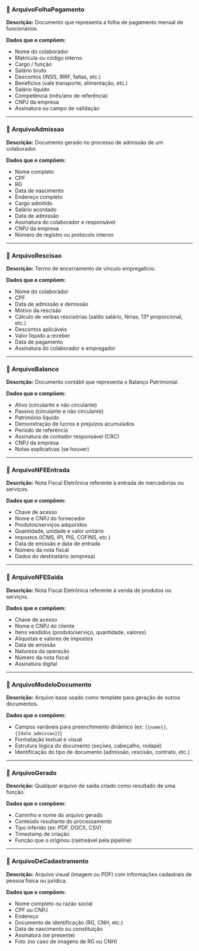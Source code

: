 ### 📁 **ArquivoFolhaPagamento**

**Descrição:** Documento que representa a folha de pagamento mensal de funcionários.

**Dados que o compõem:**

* Nome do colaborador
* Matrícula ou código interno
* Cargo / função
* Salário bruto
* Descontos (INSS, IRRF, faltas, etc.)
* Benefícios (vale transporte, alimentação, etc.)
* Salário líquido
* Competência (mês/ano de referência)
* CNPJ da empresa
* Assinatura ou campo de validação

---

### 📁 **ArquivoAdmissao**

**Descrição:** Documento gerado no processo de admissão de um colaborador.

**Dados que o compõem:**

* Nome completo
* CPF
* RG
* Data de nascimento
* Endereço completo
* Cargo admitido
* Salário acordado
* Data de admissão
* Assinatura do colaborador e responsável
* CNPJ da empresa
* Número de registro ou protocolo interno

---

### 📁 **ArquivoRescisao**

**Descrição:** Termo de encerramento de vínculo empregatício.

**Dados que o compõem:**

* Nome do colaborador
* CPF
* Data de admissão e demissão
* Motivo da rescisão
* Cálculo de verbas rescisórias (saldo salário, férias, 13º proporcional, etc.)
* Descontos aplicáveis
* Valor líquido a receber
* Data de pagamento
* Assinatura do colaborador e empregador

---

### 📁 **ArquivoBalanco**

**Descrição:** Documento contábil que representa o Balanço Patrimonial.

**Dados que o compõem:**

* Ativo (circulante e não circulante)
* Passivo (circulante e não circulante)
* Patrimônio líquido
* Demonstração de lucros e prejuízos acumulados
* Período de referência
* Assinatura de contador responsável (CRC)
* CNPJ da empresa
* Notas explicativas (se houver)

---

### 📁 **ArquivoNFEEntrada**

**Descrição:** Nota Fiscal Eletrônica referente à entrada de mercadorias ou serviços.

**Dados que o compõem:**

* Chave de acesso
* Nome e CNPJ do fornecedor
* Produtos/serviços adquiridos
* Quantidade, unidade e valor unitário
* Impostos (ICMS, IPI, PIS, COFINS, etc.)
* Data de emissão e data de entrada
* Número da nota fiscal
* Dados do destinatário (empresa)

---

### 📁 **ArquivoNFESaida**

**Descrição:** Nota Fiscal Eletrônica referente à venda de produtos ou serviços.

**Dados que o compõem:**

* Chave de acesso
* Nome e CNPJ do cliente
* Itens vendidos (produto/serviço, quantidade, valores)
* Alíquotas e valores de impostos
* Data de emissão
* Natureza da operação
* Número da nota fiscal
* Assinatura digital

---

### 📁 **ArquivoModeloDocumento**

**Descrição:** Arquivo base usado como template para geração de outros documentos.

**Dados que o compõem:**

* Campos variáveis para preenchimento dinâmico (ex: `{{nome}}`, `{{data_admissao}}`)
* Formatação textual e visual
* Estrutura lógica do documento (seções, cabeçalho, rodapé)
* Identificação do tipo de documento (admissão, rescisão, contrato, etc.)

---

### 📁 **ArquivoGerado**

**Descrição:** Qualquer arquivo de saída criado como resultado de uma função.

**Dados que o compõem:**

* Caminho e nome do arquivo gerado
* Conteúdo resultante do processamento
* Tipo inferido (ex: PDF, DOCX, CSV)
* Timestamp de criação
* Função que o originou (rastreável pela pipeline)

---

### 📁 **ArquivoDeCadastramento**

**Descrição:** Arquivo visual (imagem ou PDF) com informações cadastrais de pessoa física ou jurídica.

**Dados que o compõem:**

* Nome completo ou razão social
* CPF ou CNPJ
* Endereço
* Documento de identificação (RG, CNH, etc.)
* Data de nascimento ou constituição
* Assinatura (se presente)
* Foto (no caso de imagens de RG ou CNH)

